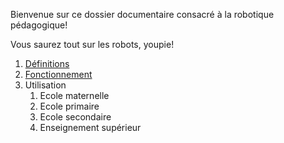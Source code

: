 Bienvenue sur ce dossier documentaire consacré à la robotique pédagogique!

Vous saurez tout sur les robots, youpie!

1. [Définitions](definition.md)
2. [Fonctionnement](fonctionnement.md)
3. Utilisation
    1. Ecole maternelle
    2. Ecole primaire
    3. Ecole secondaire
    4. Enseignement supérieur
